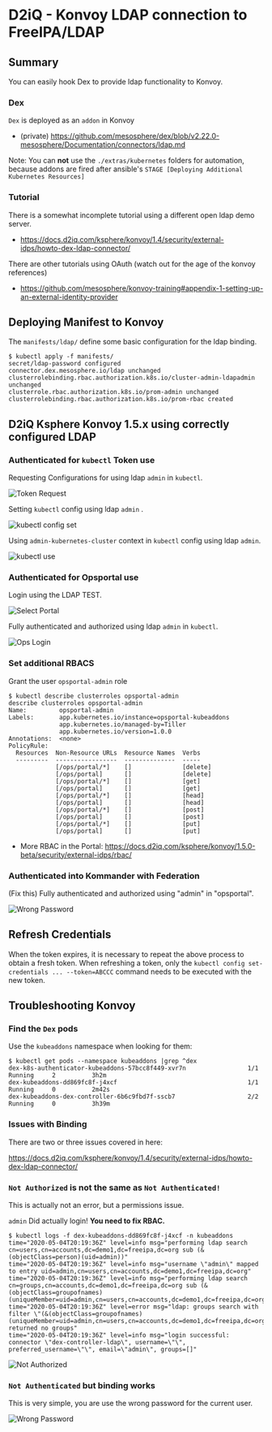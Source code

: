 # D2iQ - Konvoy LDAP connection to FreeIPA/LDAP

## Summary 

You can easily hook Dex to provide ldap functionality to Konvoy. 

### Dex

`Dex` is deployed as an `addon` in Konvoy

* (private) https://github.com/mesosphere/dex/blob/v2.22.0-mesosphere/Documentation/connectors/ldap.md


Note:  You can **not** use the `./extras/kubernetes` folders for automation, because addons are fired after 
ansible's `STAGE [Deploying Additional Kubernetes Resources]`

### Tutorial

There is a somewhat incomplete tutorial using a different open ldap demo server.

* https://docs.d2iq.com/ksphere/konvoy/1.4/security/external-idps/howto-dex-ldap-connector/

There are other tutorials using OAuth (watch out for the age of the konvoy references)

* https://github.com/mesosphere/konvoy-training#appendix-1-setting-up-an-external-identity-provider

## Deploying Manifest to Konvoy

The `manifests/ldap/` define some basic configuration for the ldap binding.

```shell
$ kubectl apply -f manifests/
secret/ldap-password configured
connector.dex.mesosphere.io/ldap unchanged
clusterrolebinding.rbac.authorization.k8s.io/cluster-admin-ldapadmin unchanged
clusterrole.rbac.authorization.k8s.io/prom-admin unchanged
clusterrolebinding.rbac.authorization.k8s.io/prom-rbac created
```


## D2iQ Ksphere Konvoy 1.5.x using correctly configured LDAP 

### Authenticated for `kubectl` Token use

Requesting Configurations for using ldap `admin` in `kubectl`.

![Token Request](media/TokenRequest.png)

Setting `kubectl` config using ldap `admin` .

![kubectl config set](media/kubectl-config-set.png)

Using `admin-kubernetes-cluster` context in `kubectl` config using ldap `admin`.

![kubectl use](media/kubectl-config-use.png)

### Authenticated for Opsportal use

Login using the LDAP TEST.

![Select Portal](media/LDAP-Option.png)

Fully authenticated and authorized using ldap `admin` in `kubectl`.

![Ops Login](media/PerfectOpsPortal-1.5.png)

### Set additional RBACS

Grant the user `opsportal-admin` role

```
$ kubectl describe clusterroles opsportal-admin
describe clusterroles opsportal-admin
Name:         opsportal-admin
Labels:       app.kubernetes.io/instance=opsportal-kubeaddons
              app.kubernetes.io/managed-by=Tiller
              app.kubernetes.io/version=1.0.0
Annotations:  <none>
PolicyRule:
  Resources  Non-Resource URLs  Resource Names  Verbs
  ---------  -----------------  --------------  -----
             [/ops/portal/*]    []              [delete]
             [/ops/portal]      []              [delete]
             [/ops/portal/*]    []              [get]
             [/ops/portal]      []              [get]
             [/ops/portal/*]    []              [head]
             [/ops/portal]      []              [head]
             [/ops/portal/*]    []              [post]
             [/ops/portal]      []              [post]
             [/ops/portal/*]    []              [put]
             [/ops/portal]      []              [put]
```             

* More RBAC in the Portal: https://docs.d2iq.com/ksphere/konvoy/1.5.0-beta/security/external-idps/rbac/

### Authenticated into Kommander with Federation

(Fix this) Fully authenticated and authorized using "admin" in "opsportal".

![Wrong Password](media/PerfectOpsPortal-1.5.png)

## Refresh Credentials 

When the token expires, it is necessary to repeat the above process to obtain a fresh token. When refreshing a token, only the `kubectl config set-credentials ... --token=ABCCC` command needs to be executed with the new token.


## Troubleshooting Konvoy

### Find the `Dex` pods

Use the `kubeaddons` namespace when looking for them:

```shell
$ kubectl get pods --namespace kubeaddons |grep ^dex
dex-k8s-authenticator-kubeaddons-57bcc8f449-xvr7n                 1/1     Running     2          3h2m
dex-kubeaddons-dd869fc8f-j4xcf                                    1/1     Running     0          2m42s
dex-kubeaddons-dex-controller-6b6c9fbd7f-sscb7                    2/2     Running     0          3h39m
```

### Issues with Binding 

There are two or three issues covered in here:

https://docs.d2iq.com/ksphere/konvoy/1.4/security/external-idps/howto-dex-ldap-connector/

### `Not Authorized` is not the same as `Not Authenticated!`

This is actually not an error, but a permissions issue.

`admin` Did actually login! **You need to fix RBAC.**

```
$ kubectl logs -f dex-kubeaddons-dd869fc8f-j4xcf -n kubeaddons
time="2020-05-04T20:19:36Z" level=info msg="performing ldap search cn=users,cn=accounts,dc=demo1,dc=freeipa,dc=org sub (&(objectClass=person)(uid=admin))"
time="2020-05-04T20:19:36Z" level=info msg="username \"admin\" mapped to entry uid=admin,cn=users,cn=accounts,dc=demo1,dc=freeipa,dc=org"
time="2020-05-04T20:19:36Z" level=info msg="performing ldap search cn=groups,cn=accounts,dc=demo1,dc=freeipa,dc=org sub (&(objectClass=groupofnames)(uniqueMember=uid=admin,cn=users,cn=accounts,dc=demo1,dc=freeipa,dc=org))"
time="2020-05-04T20:19:36Z" level=error msg="ldap: groups search with filter \"(&(objectClass=groupofnames)(uniqueMember=uid=admin,cn=users,cn=accounts,dc=demo1,dc=freeipa,dc=org))\" returned no groups"
time="2020-05-04T20:19:36Z" level=info msg="login successful: connector \"dex-controller-ldap\", username=\"\", preferred_username=\"\", email=\"admin\", groups=[]"
```

![Not Authorized](media/Not-Authorized.png)

### `Not Authenticated` but binding works

This is very simple, you are use the wrong password for the current user.

![Wrong Password](media/konvoy-wrong-password.png)

